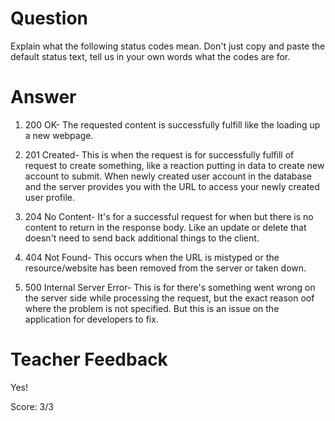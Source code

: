 # Question
Explain what the following status codes mean. Don't just copy and paste the default status text, tell us in your own words what the codes are for.

# Answer

1. 200 OK- The requested content is successfully fulfill like the loading up a new webpage.

2. 201 Created- This is when the request is for successfully fulfill of request to create something, like a reaction putting in data to create new account to submit. When newly created user account in the database and the server provides you with the URL to access your newly created user profile.

3. 204 No Content-  It's for a successful request for when but there is no content to return in the response body. Like an update or delete that doesn't need to send back additional things to the client.

4. 404 Not Found- This occurs when the URL is mistyped or the resource/website has been removed from the server or taken down.

5. 500 Internal Server Error-  This is for there's something went wrong on the server side while processing the request, but the exact reason oof where the problem is not specified. But this is an issue on the application for developers to fix.

# Teacher Feedback

Yes!

Score: 3/3